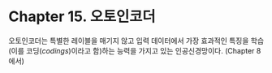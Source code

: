 Chapter 15. 오토인코더
========
오토인코더는 특별한 레이블을 매기지 않고 입력 데이터에서 가장 효과적인 특징을 학습(이를 코딩(*codings*)이라고 함)하는 능력을 가지고 있는 인공신경망이다. (Chapter 8에서)
